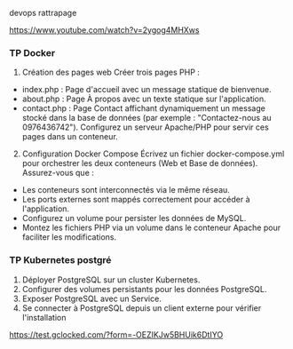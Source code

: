 devops rattrapage

https://www.youtube.com/watch?v=2ygog4MHXws

### TP Docker
1. Création des pages web
Créer trois pages PHP :
- index.php : Page d'accueil avec un message statique de bienvenue.
- about.php : Page À propos avec un texte statique sur l'application.
- contact.php : Page Contact affichant dynamiquement un message stocké dans la
base de données (par exemple : "Contactez-nous au 0976436742").
Configurez un serveur Apache/PHP pour servir ces pages dans un conteneur.

2. Configuration Docker Compose
Écrivez un fichier docker-compose.yml pour orchestrer les deux conteneurs (Web et Base de
données). Assurez-vous que :
- Les conteneurs sont interconnectés via le même réseau.
- Les ports externes sont mappés correctement pour accéder à l'application.
- Configurez un volume pour persister les données de MySQL.
- Montez les fichiers PHP via un volume dans le conteneur Apache pour faciliter les
modifications.

### TP Kubernetes postgré
1. Déployer PostgreSQL sur un cluster Kubernetes.
2. Configurer des volumes persistants pour les données PostgreSQL.
3. Exposer PostgreSQL avec un Service.
4. Se connecter à PostgreSQL depuis un client externe pour vérifier l'installation

https://test.gclocked.com/?form=-OEZIKJw5BHUik6DtIYO


